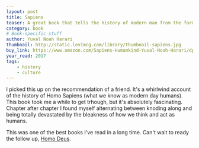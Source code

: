 ```yaml
---
layout: post
title: Sapiens
teaser: A great book that tells the history of modern man from the forming of our species to what we may become in the not too distant future.
category: book
# Book-specific stuff
author: Yuval Noah Harari
thumbnail: http://static.levimcg.com/library/thumbnail-sapiens.jpg
buy_link: https://www.amazon.com/Sapiens-Humankind-Yuval-Noah-Harari/dp/0062316095
year_read: 2017
tags:
    - history
    - culture
---
```

I picked this up on the recommendation of a friend. It's a whirlwind account of the history of Homo Sapiens (what we know as modern day humans). This book took me a while to get trhough, but it's absolutely fascinating. Chapter after chapter I found myself alternating between knoding along and being totally devastated by the bleakness of how we think and act as humans.

This was one of the best books I've read in a long time. Can't wait to ready the follow up, [Homo Deus](https://www.amazon.com/Homo-Deus-Brief-History-Tomorrow/dp/0062464310).
